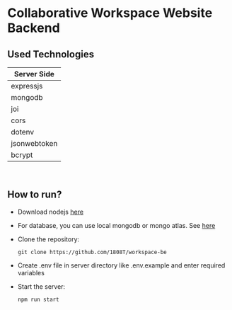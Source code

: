 # Collaborative Workspace Website Backend
## Used Technologies

|  Server Side     |
| ---------------- |
|  expressjs       |
|  mongodb         |
|  joi             |
|  cors            |
|  dotenv          |
|  jsonwebtoken    |
|  bcrypt          |

&nbsp;
## How to run?

- Download nodejs [here](https://nodejs.org/en/download/)
- For database, you can use local mongodb or mongo atlas. See [here](https://www.mongodb.com/)
- Clone the repository:

  ```git clone https://github.com/1808T/workspace-be```

- Create .env file in server directory like .env.example and enter required variables

- Start the server:

    ```npm run start```